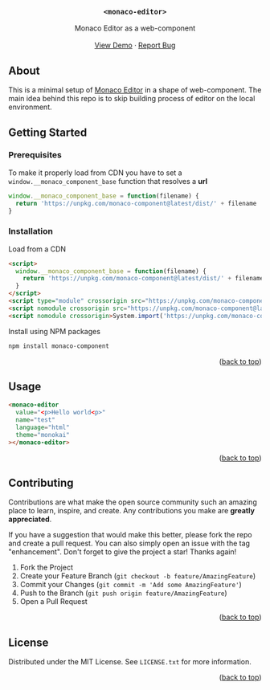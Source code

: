 <a name="readme-top"></a>

<div align="center">

  <h3 align="center"><code>&#60;monaco-editor&#62;</code></h3>

  <p align="center">
    Monaco Editor as a web-component
    <br />
    <br />
    <a href="https://github.com/othneildrew/Best-README-Template">View Demo</a>
    ·
    <a href="https://github.com/Uscreen-video/monaco-component/issues">Report Bug</a>
  </p>
</div>

## About

This is a minimal setup of [Monaco Editor](https://microsoft.github.io/monaco-editor/) in a shape of web-component. The main idea behind this repo is to skip building process of editor on the local environment.


<!-- GETTING STARTED -->
## Getting Started

### Prerequisites

To make it properly load from CDN you have to set a `window.__monaco_component_base` function that resolves a **url**

```javascript
window.__monaco_component_base = function(filename) {
  return 'https://unpkg.com/monaco-component@latest/dist/' + filename
}
```

### Installation

Load from a CDN
```html
<script>
  window.__monaco_component_base = function(filename) {
    return 'https://unpkg.com/monaco-component@latest/dist/' + filename
  }
</script>
<script type="module" crossorigin src="https://unpkg.com/monaco-component@latest/dist/index.js"></script>
<script nomodule crossorigin src="https://unpkg.com/monaco-component@latest/dist/polyfills-legacy.js"></script>
<script nomodule crossorigin>System.import('https://unpkg.com/monaco-component@latest/dist/index.js')</script>
```
Install using NPM packages
```sh
npm install monaco-component
```

<p align="right">(<a href="#readme-top">back to top</a>)</p>



<!-- USAGE EXAMPLES -->
## Usage

```html
<monaco-editor
  value="<p>Hello world<p>"
  name="test"
  language="html"
  theme="monokai"
></monaco-editor>
```
<p align="right">(<a href="#readme-top">back to top</a>)</p>

<!-- CONTRIBUTING -->
## Contributing

Contributions are what make the open source community such an amazing place to learn, inspire, and create. Any contributions you make are **greatly appreciated**.

If you have a suggestion that would make this better, please fork the repo and create a pull request. You can also simply open an issue with the tag "enhancement".
Don't forget to give the project a star! Thanks again!

1. Fork the Project
2. Create your Feature Branch (`git checkout -b feature/AmazingFeature`)
3. Commit your Changes (`git commit -m 'Add some AmazingFeature'`)
4. Push to the Branch (`git push origin feature/AmazingFeature`)
5. Open a Pull Request

<p align="right">(<a href="#readme-top">back to top</a>)</p>



<!-- LICENSE -->
## License

Distributed under the MIT License. See `LICENSE.txt` for more information.

<p align="right">(<a href="#readme-top">back to top</a>)</p>
